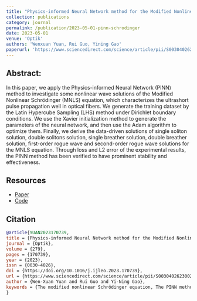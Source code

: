 ```yaml
---
title: "Physics-informed Neural Network method for the Modified Nonlinear Schrödinger equation"
collection: publications
category: journal
permalink: /publication/2023-05-01-pinn-schrodinger
date: 2023-05-01
venue: 'Optik'
authors: 'Wenxuan Yuan, Rui Guo, Yining Gao'
paperurl: 'https://www.sciencedirect.com/science/article/pii/S0030402623002358'
---
```


## Abstract:

In this paper, we apply the Physics-informed Neural Network (PINN) method to investigate some nonlinear wave solutions of the Modified Nonlinear Schrödinger (MNLS) equation, which characterizes the ultrashort pulse propagation well in optical fibers. We generate the training dataset by the Latin Hypercube Sampling (LHS) method under Dirichlet boundary conditions. We use the Xavier initialization method to generate the parameters of the neural network, and then use the Adam algorithm to optimize them. Finally, we derive the data-driven solutions of single soliton solution, double solitons solution, single breather solution, double breather solution, first-order rogue wave and second-order rogue wave solutions for the MNLS equation. Through loss and L2 error of the experimental results, the PINN method has been verified to have prominent stability and effectiveness.

## Resources

- [Paper](https://www.sciencedirect.com/science/article/pii/S0030402623002358)
- [Code](https://github.com/Wenxuan52/PINN-with-TF-and-Pytorch)

## Citation

```bibtex
@article{YUAN2023170739,
title = {Physics-informed Neural Network method for the Modified Nonlinear Schrödinger equation},
journal = {Optik},
volume = {279},
pages = {170739},
year = {2023},
issn = {0030-4026},
doi = {https://doi.org/10.1016/j.ijleo.2023.170739},
url = {https://www.sciencedirect.com/science/article/pii/S0030402623002358},
author = {Wen-Xuan Yuan and Rui Guo and Yi-Ning Gao},
keywords = {The modified nonlinear Schrödinger equation, The PINN method, Neural network}
}
```
